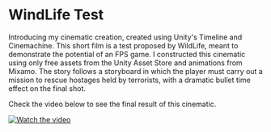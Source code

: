 # WindLife Test
 
Introducing my cinematic creation, created using Unity's Timeline and Cinemachine. This short film is a test proposed by WildLife, meant to demonstrate the potential of an FPS game. I constructed this cinematic using only free assets from the Unity Asset Store and animations from Mixamo. The story follows a storyboard in which the player must carry out a mission to rescue hostages held by terrorists, with a dramatic bullet time effect on the final shot. 

Check the video below to see the final result of this cinematic.
 
[![Watch the video](https://user-images.githubusercontent.com/64444068/117833970-2b15b180-b24d-11eb-855b-2329c7d97dea.png)](https://drive.google.com/file/d/1MNMLNLR-eJirfvwkqj9hG6HMHvRflOJN/view?usp=sharing)
